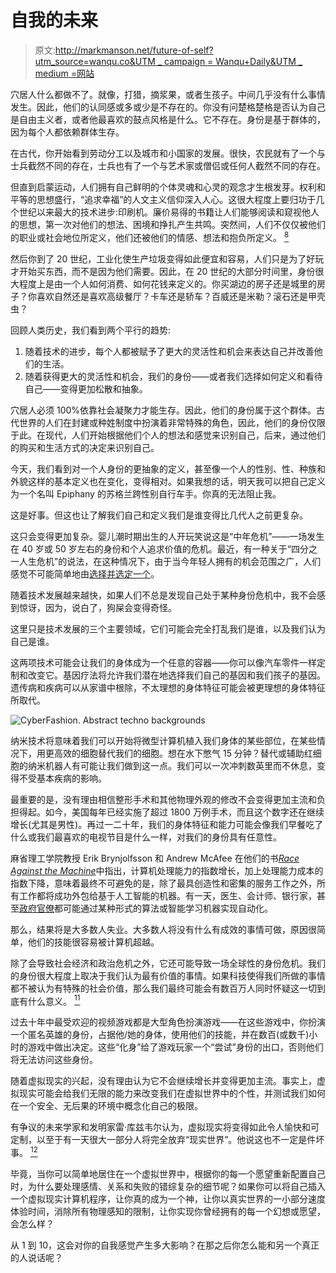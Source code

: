 # 自我的未来

> 原文:[http://markmanson.net/future-of-self?utm_source=wanqu.co&UTM _ campaign = Wanqu+Daily&UTM _ medium =网站](http://markmanson.net/future-of-self?utm_source=wanqu.co&utm_campaign=Wanqu+Daily&utm_medium=website)

穴居人什么都做不了。就像，打猎，摘浆果，或者生孩子。中间几乎没有什么事情发生。因此，他们的认同感或多或少是不存在的。你没有问楚格楚格是否认为自己是自由主义者，或者他最喜欢的鼓点风格是什么。它不存在。身份是基于群体的，因为每个人都依赖群体生存。

在古代，你开始看到劳动分工以及城市和小国家的发展。很快，农民就有了一个与士兵截然不同的存在，士兵也有了一个与艺术家或僧侣或任何人截然不同的存在。

但直到启蒙运动，人们拥有自己鲜明的个体灵魂和心灵的观念才生根发芽。权利和平等的思想盛行，“追求幸福”的人文主义信仰深入人心。这很大程度上要归功于几个世纪以来最大的技术进步:印刷机。廉价易得的书籍让人们能够阅读和窥视他人的思想，第一次对他们的想法、困境和挣扎产生共鸣。突然间，人们不仅仅被他们的职业或社会地位所定义，他们还被他们的情感、想法和抱负所定义。 [<sup>8</sup>](#footnote-8)

然后你到了 20 世纪，工业化使生产垃圾变得如此便宜和容易，人们只是为了好玩才开始买东西，而不是因为他们需要。因此，在 20 世纪的大部分时间里，身份很大程度上是由一个人如何消费、如何花钱来定义的。你买湖边的房子还是城里的房子？你喜欢自然还是喜欢高级餐厅？卡车还是轿车？百威还是米勒？滚石还是甲壳虫？

回顾人类历史，我们看到两个平行的趋势:

1.  随着技术的进步，每个人都被赋予了更大的灵活性和机会来表达自己并改善他们的生活。
2.  随着获得更大的灵活性和机会，我们的身份——或者我们选择如何定义和看待自己——变得更加松散和抽象。

穴居人必须 100%依靠社会凝聚力才能生存。因此，他们的身份属于这个群体。古代世界的人们在封建或种姓制度中扮演着非常特殊的角色，因此，他们的身份仅限于此。在现代，人们开始根据他们个人的想法和感觉来识别自己，后来，通过他们的购买和生活方式的决定来识别自己。

今天，我们看到对一个人身份的更抽象的定义，甚至像一个人的性别、性、种族和外貌这样的基本定义也在变化，变得相对。如果我想的话，明天我可以把自己定义为一个名叫 Epiphany 的苏格兰跨性别自行车手。你真的无法阻止我。

这是好事。但这也让了解我们自己和定义我们是谁变得比几代人之前更复杂。

这只会变得更加复杂。婴儿潮时期出生的人开玩笑说这是“中年危机”——一场发生在 40 岁或 50 岁左右的身份和个人追求价值的危机。最近，有一种关于“四分之一人生危机”的说法，在这种情况下，由于当今年轻人拥有的机会范围之广，人们感觉不可能简单地由[选择并选定一个](/you-cant-have-it-all)。

随着技术发展越来越快，如果人们不总是发现自己处于某种身份危机中，我不会感到惊讶，因为，说白了，狗屎会变得奇怪。

这里只是技术发展的三个主要领域，它们可能会完全打乱我们是谁，以及我们认为自己是谁。

这两项技术可能会让我们的身体成为一个任意的容器——你可以像汽车零件一样定制和改变它。基因疗法将允许我们潜在地选择我们自己的基因和我们孩子的基因。遗传病和疾病可以从家谱中根除，不太理想的身体特征可能会被更理想的身体特征所取代。

![CyberFashion. Abstract techno backgrounds](../Images/ea94bc0db30ca5e0f8a187b92c74f93a.png)

纳米技术将意味着我们可以开始将微型计算机植入我们身体的某些部位，在某些情况下，用更高效的细胞替代我们的细胞。想在水下憋气 15 分钟？替代或辅助红细胞的纳米机器人有可能让我们做到这一点。我们可以一次冲刺数英里而不休息，变得不受基本疾病的影响。

最重要的是，没有理由相信整形手术和其他物理外观的修改不会变得更加主流和负担得起。如今，美国每年已经实施了超过 1800 万例手术，而且这个数字还在继续增长(尤其是男性)。再过一二十年，我们的身体特征和能力可能会像我们早餐吃了什么或我们最喜欢的电视节目是什么一样，对我们的身份具有任意性。

麻省理工学院教授 Erik Brynjolfsson 和 Andrew McAfee 在他们的书[*Race Against the Machine*](http://amzn.to/1OdOn56)中指出，计算机处理能力的指数增长，加上处理能力成本的指数下降，意味着最终不可避免的是，除了最具创造性和密集的服务工作之外，所有工作都将成功外包给基于人工智能的机器。有一天，医生、会计师、银行家，甚至[政府官僚](http://www.brookings.edu/blogs/techtank/posts/2016/06/07-streamlining-government-services-bots)都可能通过某种形式的算法或智能学习机器实现自动化。

那么，结果将是大多数人失业。大多数人将没有什么有成效的事情可做，原因很简单，他们的技能很容易被计算机超越。

除了会导致社会经济和政治危机之外，它还可能导致一场全球性的身份危机。我们的身份很大程度上取决于我们认为最有价值的事情。如果科技使得我们所做的事情都不被认为有特殊的社会价值，那么我们最终可能会有数百万人同时怀疑这一切到底有什么意义。 [<sup>11</sup>](#footnote-11)

过去十年中最受欢迎的视频游戏都是大型角色扮演游戏——在这些游戏中，你扮演一个匿名英雄的身份，占据他/她的身体，使用他们的技能，并在数百(或数千)小时的游戏中做出决定。这些“化身”给了游戏玩家一个“尝试”身份的出口，否则他们将无法访问这些身份。

随着虚拟现实的兴起，没有理由认为它不会继续增长并变得更加主流。事实上，虚拟现实可能会给我们无限的能力来改变我们在虚拟世界中的个性，并测试我们如何在一个安全、无后果的环境中概念化自己的极限。

有争议的未来学家和发明家雷·库兹韦尔认为，虚拟现实将变得如此令人愉快和可定制，以至于有一天很大一部分人将完全放弃“现实世界”。他说这也不一定是件坏事。 [<sup>12</sup>](#footnote-12)

毕竟，当你可以简单地居住在一个虚拟世界中，根据你的每一个愿望重新配置自己时，为什么要处理感情、关系和失败的错综复杂的细节呢？如果你可以将自己插入一个虚拟现实计算机程序，让你真的成为一个神，让你以真实世界的一小部分速度体验时间，消除所有物理感知的限制，让你实现你曾经拥有的每一个幻想或愿望，会怎么样？

从 1 到 10，这会对你的自我感觉产生多大影响？在那之后你怎么能和另一个真正的人说话呢？